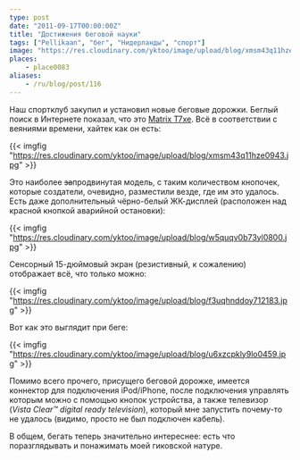 ```yaml
---
type: post
date: "2011-09-17T00:00:00Z"
title: "Достижения беговой науки"
tags: ["Pellikaan", "бег", "Нидерланды", "спорт"]
image: "https://res.cloudinary.com/yktoo/image/upload/blog/xmsm43q11hze0943.jpg"
places:
    - place0083
aliases:
    - /ru/blog/post/116
---
```


Наш спортклуб закупил и установил новые беговые дорожки. Беглый поиск в Интернете показал, что это [Matrix T7xe](http://www.matrixfitness.com/product/view/t7xe-treadmill). Всё в соответствии с веяниями времени, хайтек как он есть:

{{< imgfig "https://res.cloudinary.com/yktoo/image/upload/blog/xmsm43q11hze0943.jpg" >}}

<!--more-->

Это наиболее ~~за~~продвинутая модель, с таким количеством кнопочек, которые создатели, очевидно, разместили везде, где им это удалось. Есть даже дополнительный чёрно-белый ЖК-дисплей (расположен над красной кнопкой аварийной остановки):

{{< imgfig "https://res.cloudinary.com/yktoo/image/upload/blog/w5quqv0b73yl0800.jpg" >}}

Сенсорный 15-дюймовый экран (резистивный, к сожалению) отображает всё, что только можно:

{{< imgfig "https://res.cloudinary.com/yktoo/image/upload/blog/f3uqhnddoy712183.jpg" >}}

Вот как это выглядит при беге:

{{< imgfig "https://res.cloudinary.com/yktoo/image/upload/blog/u6xzcpkly9lo0459.jpg" >}}

Помимо всего прочего, присущего беговой дорожке, имеется коннектор для подключения iPod/iPhone, после подключения управлять которым можно с помощью кнопок устройства, а также телевизор (*Vista Clear™ digital ready television*), который мне запустить почему-то не удалось (видимо, просто не был подключен кабель).

В общем, бегать теперь значительно интереснее: есть что поразглядывать и понажимать моей гиковской натуре.
